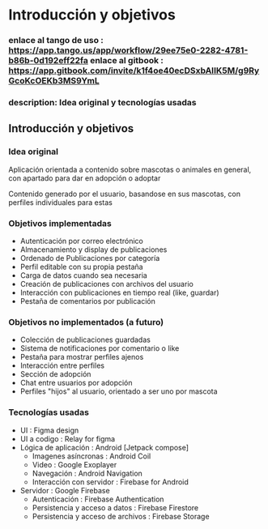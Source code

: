 # Introducción y objetivos

### enlace al tango de uso : https://app.tango.us/app/workflow/29ee75e0-2282-4781-b86b-0d192eff22fa enlace al gitbook : https://app.gitbook.com/invite/k1f4oe40ecDSxbAIIK5M/g9RyGcoKcOEKb3MS9YmL

### description: Idea original y tecnologías usadas

## Introducción y objetivos

### Idea original

Aplicación orientada a contenido sobre mascotas o animales en general, con apartado para dar en adopción o adoptar

Contenido generado por el usuario, basandose en sus mascotas, con perfiles individuales para estas

### Objetivos implementadas

* Autenticación por correo electrónico
* Almacenamiento y display de publicaciones
* Ordenado de Publicaciones por categoría
* Perfil editable con su propia pestaña
* Carga de datos cuando sea necesaria
* Creación de publicaciones con archivos del usuario
* Interacción con publicaciones en tiempo real (like, guardar)
* Pestaña de comentarios por publicación

### Objetivos no implementados (a futuro)

* Colección de publicaciones guardadas
* Sistema de notificaciones por comentario o like
* Pestaña para mostrar perfiles ajenos
* Interacción entre perfiles
* Sección de adopción
* Chat entre usuarios por adopción
* Perfiles "hijos" al usuario, orientado a ser uno por mascota

### Tecnologías usadas

* UI : Figma design
* UI a codigo : Relay for figma
* Lógica de aplicación : Android \[Jetpack compose]
  * Imagenes asíncronas : Android Coil
  * Video : Google Exoplayer
  * Navegación : Android Navigation
  * Interacción con servidor : Firebase for Android
* Servidor : Google Firebase
  * Autenticación : Firebase Authentication
  * Persistencia y acceso a datos : Firebase Firestore
  * Persistencia y acceso de archivos : Firebase Storage
